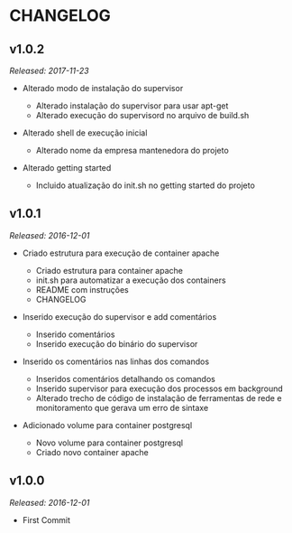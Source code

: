 # CHANGELOG

## v1.0.2

_Released: 2017-11-23_

-  Alterado modo de instalação do supervisor
    - Alterado instalação do supervisor para usar apt-get
    - Alterado execução do supervisord no arquivo de build.sh

- Alterado shell de execução inicial
    - Alterado nome da empresa mantenedora do projeto

- Alterado getting started
    - Incluido atualização do init.sh no getting started do projeto


## v1.0.1

_Released: 2016-12-01_

- Criado estrutura para execução de container apache
    - Criado estrutura para container apache
    - init.sh para automatizar a execução dos containers
    - README com instruções
    - CHANGELOG

- Inserido execução do supervisor e add comentários
    - Inserido comentários
    - Inserido execução do binário do supervisor

- Inserido os comentários nas linhas dos comandos
    - Inseridos comentários detalhando os comandos
    - Inserido supervisor para execução dos processos em background
    - Alterado trecho de código de instalação de ferramentas de rede
      e monitoramento que gerava um erro de sintaxe

- Adicionado volume para container postgresql
    - Novo volume para container postgresql
    - Criado novo container apache

## v1.0.0

_Released: 2016-12-01_

- First Commit